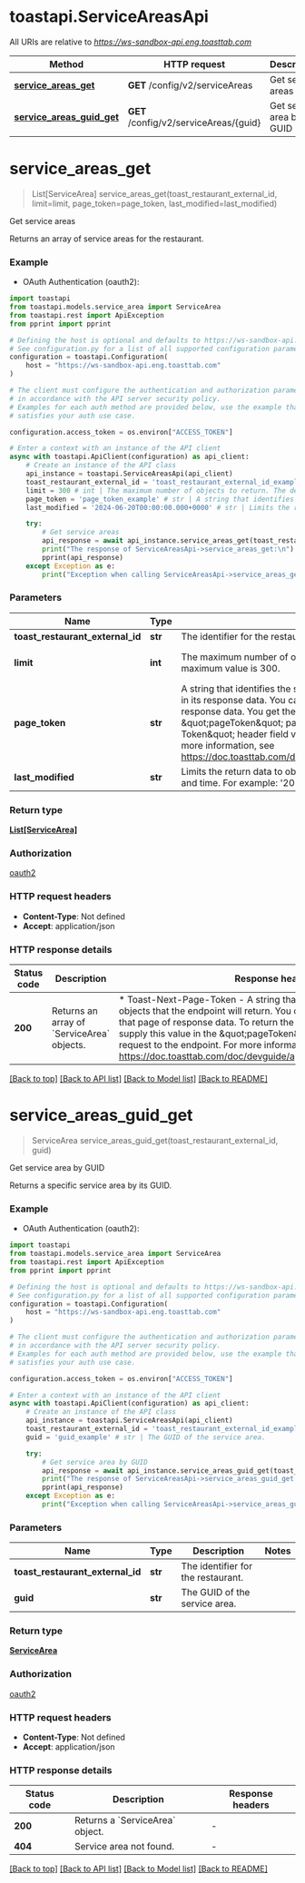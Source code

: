 # toastapi.ServiceAreasApi

All URIs are relative to *https://ws-sandbox-api.eng.toasttab.com*

Method | HTTP request | Description
------------- | ------------- | -------------
[**service_areas_get**](ServiceAreasApi.md#service_areas_get) | **GET** /config/v2/serviceAreas | Get service areas
[**service_areas_guid_get**](ServiceAreasApi.md#service_areas_guid_get) | **GET** /config/v2/serviceAreas/{guid} | Get service area by GUID


# **service_areas_get**
> List[ServiceArea] service_areas_get(toast_restaurant_external_id, limit=limit, page_token=page_token, last_modified=last_modified)

Get service areas

Returns an array of service areas for the restaurant.

### Example

* OAuth Authentication (oauth2):

```python
import toastapi
from toastapi.models.service_area import ServiceArea
from toastapi.rest import ApiException
from pprint import pprint

# Defining the host is optional and defaults to https://ws-sandbox-api.eng.toasttab.com
# See configuration.py for a list of all supported configuration parameters.
configuration = toastapi.Configuration(
    host = "https://ws-sandbox-api.eng.toasttab.com"
)

# The client must configure the authentication and authorization parameters
# in accordance with the API server security policy.
# Examples for each auth method are provided below, use the example that
# satisfies your auth use case.

configuration.access_token = os.environ["ACCESS_TOKEN"]

# Enter a context with an instance of the API client
async with toastapi.ApiClient(configuration) as api_client:
    # Create an instance of the API class
    api_instance = toastapi.ServiceAreasApi(api_client)
    toast_restaurant_external_id = 'toast_restaurant_external_id_example' # str | The identifier for the restaurant.
    limit = 300 # int | The maximum number of objects to return. The default value is 300. The maximum value is 300. (optional) (default to 300)
    page_token = 'page_token_example' # str | A string that identifies the set of data objects that the endpoint will return in its response data. You can use this parameter to retrieve one page of response data. You get the value that you supply in the \"pageToken\" parameter from the \"Toast-Next-Page-Token\" header field value of a previous request to the endpoint. For more information, see https://doc.toasttab.com/doc/devguide/apiResponseDataPagination.html. (optional)
    last_modified = '2024-06-20T00:00:00.000+0000' # str | Limits the return data to objects created or modified after a specific date and time. For example: '2024-06-20T00:00:00.000+0000'. (optional)

    try:
        # Get service areas
        api_response = await api_instance.service_areas_get(toast_restaurant_external_id, limit=limit, page_token=page_token, last_modified=last_modified)
        print("The response of ServiceAreasApi->service_areas_get:\n")
        pprint(api_response)
    except Exception as e:
        print("Exception when calling ServiceAreasApi->service_areas_get: %s\n" % e)
```



### Parameters


Name | Type | Description  | Notes
------------- | ------------- | ------------- | -------------
 **toast_restaurant_external_id** | **str**| The identifier for the restaurant. | 
 **limit** | **int**| The maximum number of objects to return. The default value is 300. The maximum value is 300. | [optional] [default to 300]
 **page_token** | **str**| A string that identifies the set of data objects that the endpoint will return in its response data. You can use this parameter to retrieve one page of response data. You get the value that you supply in the \&quot;pageToken\&quot; parameter from the \&quot;Toast-Next-Page-Token\&quot; header field value of a previous request to the endpoint. For more information, see https://doc.toasttab.com/doc/devguide/apiResponseDataPagination.html. | [optional] 
 **last_modified** | **str**| Limits the return data to objects created or modified after a specific date and time. For example: &#39;2024-06-20T00:00:00.000+0000&#39;. | [optional] 

### Return type

[**List[ServiceArea]**](ServiceArea.md)

### Authorization

[oauth2](../README.md#oauth2)

### HTTP request headers

 - **Content-Type**: Not defined
 - **Accept**: application/json

### HTTP response details

| Status code | Description | Response headers |
|-------------|-------------|------------------|
**200** | Returns an array of &#x60;ServiceArea&#x60; objects. |  * Toast-Next-Page-Token - A string that identifies the following set of objects that the endpoint will return. You can use this value to retrieve that page of response data. To return the next page of objects you supply this value in the \&quot;pageToken\&quot; parameter of the next request to the endpoint. For more information, see https://doc.toasttab.com/doc/devguide/apiResponseDataPagination.html. <br>  |

[[Back to top]](#) [[Back to API list]](../README.md#documentation-for-api-endpoints) [[Back to Model list]](../README.md#documentation-for-models) [[Back to README]](../README.md)

# **service_areas_guid_get**
> ServiceArea service_areas_guid_get(toast_restaurant_external_id, guid)

Get service area by GUID

Returns a specific service area by its GUID.

### Example

* OAuth Authentication (oauth2):

```python
import toastapi
from toastapi.models.service_area import ServiceArea
from toastapi.rest import ApiException
from pprint import pprint

# Defining the host is optional and defaults to https://ws-sandbox-api.eng.toasttab.com
# See configuration.py for a list of all supported configuration parameters.
configuration = toastapi.Configuration(
    host = "https://ws-sandbox-api.eng.toasttab.com"
)

# The client must configure the authentication and authorization parameters
# in accordance with the API server security policy.
# Examples for each auth method are provided below, use the example that
# satisfies your auth use case.

configuration.access_token = os.environ["ACCESS_TOKEN"]

# Enter a context with an instance of the API client
async with toastapi.ApiClient(configuration) as api_client:
    # Create an instance of the API class
    api_instance = toastapi.ServiceAreasApi(api_client)
    toast_restaurant_external_id = 'toast_restaurant_external_id_example' # str | The identifier for the restaurant.
    guid = 'guid_example' # str | The GUID of the service area.

    try:
        # Get service area by GUID
        api_response = await api_instance.service_areas_guid_get(toast_restaurant_external_id, guid)
        print("The response of ServiceAreasApi->service_areas_guid_get:\n")
        pprint(api_response)
    except Exception as e:
        print("Exception when calling ServiceAreasApi->service_areas_guid_get: %s\n" % e)
```



### Parameters


Name | Type | Description  | Notes
------------- | ------------- | ------------- | -------------
 **toast_restaurant_external_id** | **str**| The identifier for the restaurant. | 
 **guid** | **str**| The GUID of the service area. | 

### Return type

[**ServiceArea**](ServiceArea.md)

### Authorization

[oauth2](../README.md#oauth2)

### HTTP request headers

 - **Content-Type**: Not defined
 - **Accept**: application/json

### HTTP response details

| Status code | Description | Response headers |
|-------------|-------------|------------------|
**200** | Returns a &#x60;ServiceArea&#x60; object. |  -  |
**404** | Service area not found. |  -  |

[[Back to top]](#) [[Back to API list]](../README.md#documentation-for-api-endpoints) [[Back to Model list]](../README.md#documentation-for-models) [[Back to README]](../README.md)

